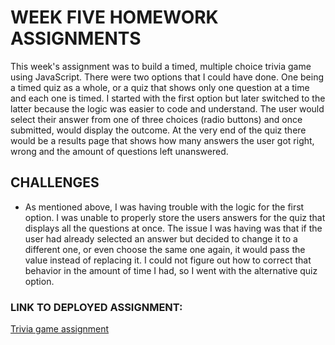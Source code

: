 # WEEK FIVE HOMEWORK ASSIGNMENTS

<p>This week's assignment was to build a timed, multiple choice trivia game using JavaScript. There were two options that I could have done. One being a timed quiz as a whole, or a quiz that shows only one question at a time and each one is timed. I started with the first option but later switched to the latter because the logic was easier to code and understand. The user would select their answer from one of three choices (radio buttons) and once submitted, would display the outcome. At the very end of the quiz there would be a results page that shows how many answers the user got right, wrong and the amount of questions left unanswered.</p>

## CHALLENGES
* As mentioned above, I was having trouble with the logic for the first option. I was unable to properly store the users answers for the quiz that displays all the questions at once. The issue I was having was that if the user had already selected an answer but decided to change it to a different one, or even choose the same one again, it would pass the value instead of replacing it. I could not figure out how to correct that behavior in the amount of time I had, so I went with the alternative quiz option.


### LINK TO DEPLOYED ASSIGNMENT:

<a href="https://august-johnson.github.io/05-timers/triviagame/index.html">Trivia game assignment</a>
